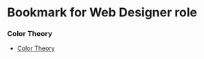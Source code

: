 # Bookmark for Web Designer role

### Color Theory

* [Color Theory](https://tallys.github.io/color-theory/)